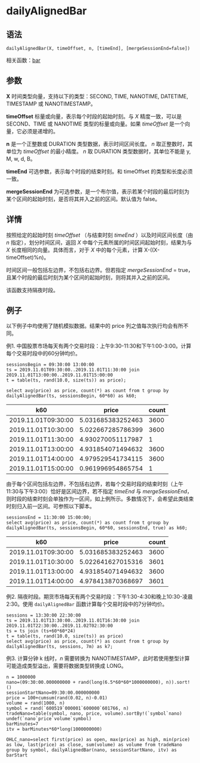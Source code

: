 # dailyAlignedBar

## 语法

`dailyAlignedBar(X, timeOffset, n, [timeEnd],
[mergeSessionEnd=false])`

相关函数：[bar](../b/bar.html)

## 参数

**X** 时间类型向量，支持以下的类型：SECOND, TIME, NANOTIME, DATETIME, TIMESTAMP 或
NANOTIMESTAMP。

**timeOffset** 标量或向量，表示每个时段的起始时刻。与 *X* 精度一致，可以是 SECOND、TIME 或 NANOTIME
类型的标量或向量。如果 *timeOffset* 是一个向量，它必须是递增的。

**n** 是一个正整数或 DURATION 类型数据，表示时间区间长度。 *n* 取正整数时，其单位为 *timeOffset* 的最小精度。
*n* 取 DURATION 类型数据时，其单位不能是 y, M, w, d, B。

**timeEnd** 可选参数，表示每个时段的结束时刻。和 timeOffset 的类型和长度必须一致。

**mergeSessionEnd** 为可选参数，是一个布尔值，表示若某个时段的最后时刻为某个区间的起始时刻，是否将其并入之前的区间。默认值为
false。

## 详情

按照给定的起始时刻 *timeOffset* （与结束时刻 *timeEnd* ）以及时间区间长度（由 *n* 指定），划分时间区间，返回
*X* 中每个元素所属的时间区间起始时刻，结果为与 *X* 长度相同的向量。具体而言，对于 *X* 中的每个元素，计算
X-((X-timeOffset)%n)。

时间区间一般包括左边界，不包括右边界。但若指定 *mergeSessionEnd* =
true，且某个时段的最后时刻为某个区间的起始时刻，则将其并入之前的区间。

该函数支持隔夜时段。

## 例子

以下例子中均使用了随机模拟数据。结果中的 price 列之值每次执行均会有所不同。

例1. 中国股票市场每天有两个交易时段：上午9:30-11:30和下午1:00-3:00。计算每个交易时段中的60分钟均价。

```
sessionsBegin = 09:30:00 13:00:00
ts = 2019.11.01T09:30:00..2019.11.01T11:30:00 join 2019.11.01T13:00:00..2019.11.01T15:00:00
t = table(ts, rand(10.0, size(ts)) as price);

select avg(price) as price, count(*) as count from t group by dailyAlignedBar(ts, sessionsBegin, 60*60) as k60;
```

| k60 | price | count |
| --- | --- | --- |
| 2019.11.01T09:30:00 | 5.031685383252463 | 3600 |
| 2019.11.01T10:30:00 | 5.022667285786399 | 3600 |
| 2019.11.01T11:30:00 | 4.930270051117987 | 1 |
| 2019.11.01T13:00:00 | 4.931854071494632 | 3600 |
| 2019.11.01T14:00:00 | 4.979529541734115 | 3600 |
| 2019.11.01T15:00:00 | 0.961996954865754 | 1 |

由于每个区间包括左边界，不包括右边界，若每个交易时段的结束时刻（上午11:30与下午3:00）恰好是区间边界，若不指定
*timeEnd* 与
*mergeSessionEnd*，则时段的结束时刻会单独作为一区间，如上例所示。多数情况下，会希望此类结束时刻归入前一区间。可参照以下脚本。

```
sessionsEnd = 11:30:00 15:00:00;
select avg(price) as price, count(*) as count from t group by dailyAlignedBar(ts, sessionsBegin, 60*60, sessionsEnd, true) as k60;
```

| k60 | price | count |
| --- | --- | --- |
| 2019.11.01T09:30:00 | 5.031685383252463 | 3600 |
| 2019.11.01T10:30:00 | 5.022641627015316 | 3601 |
| 2019.11.01T13:00:00 | 4.931854071494632 | 3600 |
| 2019.11.01T14:00:00 | 4.978413870368697 | 3601 |

例2. 隔夜时段。期货市场每天有两个交易时段：下午1:30-4:30和晚上10:30-凌晨2:30。使用
`dailyAlignedBar` 函数计算每个交易时段中的7分钟均价。

```
sessions = 13:30:00 22:30:00
ts = 2019.11.01T13:30:00..2019.11.01T16:30:00 join 2019.11.01T22:30:00..2019.11.02T02:30:00
ts = ts join (ts+60*60*24)
t = table(ts, rand(10.0, size(ts)) as price)
select avg(price) as price, count(*) as count from t group by dailyAlignedBar(ts, sessions, 7m) as k7;
```

例3. 计算分钟 k 线时，*n* 需要转换为
NANOTIMESTAMP，此时若使用整型计算可能造成类型溢出，需要将数据类型转换成 LONG。

```
n = 1000000
nano=(09:30:00.000000000 + rand(long(6.5*60*60*1000000000), n)).sort!()
sessionStartNano=09:30:00.000000000
price = 100+cumsum(rand(0.02, n)-0.01)
volume = rand(1000, n)
symbol = rand(`600519`000001`600000`601766, n)
tradeNano=table(symbol, nano, price, volume).sortBy!(`symbol`nano)
undef(`nano`price`volume`symbol)
barMinutes=7
itv = barMinutes*60*long(1000000000)

OHLC_nano=select first(price) as open, max(price) as high, min(price) as low, last(price) as close, sum(volume) as volume from tradeNano group by symbol, dailyAlignedBar(nano, sessionStartNano, itv) as barStart

```

